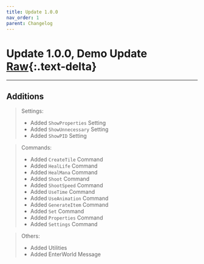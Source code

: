 ```yaml
---
title: Update 1.0.0
nav_order: 1
parent: Changelog
---
```


# Update 1.0.0, Demo Update  [Raw](1.0.0R.md){:.text-delta}

---

## Additions
> Settings:
>* Added `ShowProperties` Setting
>* Added `ShowUnnecessary` Setting
>* Added `ShowPID` Setting

> Commands:
>* Added `CreateTile` Command
>* Added `HealLife` Command
>* Added `HealMana` Command
>* Added `Shoot` Command
>* Added `ShootSpeed` Command
>* Added `UseTime` Command
>* Added `UseAnimation` Command
>* Added `GenerateItem` Command
>* Added `Set` Command
>* Added `Properties` Command
>* Added `Settings` Command

> Others:
>* Added Utilities
>* Added EnterWorld Message